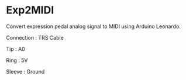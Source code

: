 # Exp2MIDI

Convert expression pedal analog signal to MIDI using Arduino Leonardo.

Connection : TRS Cable

Tip : A0

Ring : 5V

Sleeve : Ground
